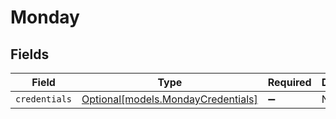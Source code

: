 # Monday


## Fields

| Field                                                                | Type                                                                 | Required                                                             | Description                                                          |
| -------------------------------------------------------------------- | -------------------------------------------------------------------- | -------------------------------------------------------------------- | -------------------------------------------------------------------- |
| `credentials`                                                        | [Optional[models.MondayCredentials]](../models/mondaycredentials.md) | :heavy_minus_sign:                                                   | N/A                                                                  |